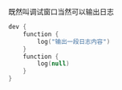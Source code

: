 既然叫调试窗口当然可以输出日志

```kotlin
dev {
    function {
        log("输出一段日志内容")
    }
    function {
        log(null)
    }
}
```